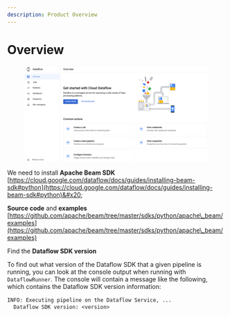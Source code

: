 ```yaml
---
description: Product Overview
---
```


# Overview

<figure><img src="../.gitbook/assets/image.png" alt=""><figcaption></figcaption></figure>

We need to install **Apache Beam SDK**\
[https://cloud.google.com/dataflow/docs/guides/installing-beam-sdk#python](https://cloud.google.com/dataflow/docs/guides/installing-beam-sdk#python)&#x20;

**Source code** and **examples**\
[https://github.com/apache/beam/tree/master/sdks/python/apache\_beam/examples](https://github.com/apache/beam/tree/master/sdks/python/apache\_beam/examples)

Find the **Dataflow SDK version**

To find out what version of the Dataflow SDK that a given pipeline is running, you can look at the console output when running with `DataflowRunner`. The console will contain a message like the following, which contains the Dataflow SDK version information:

```
INFO: Executing pipeline on the Dataflow Service, ...
  Dataflow SDK version: <version>
```
